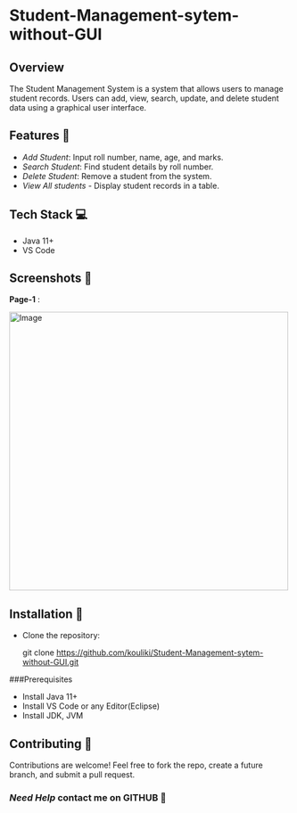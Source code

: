 # Student-Management-sytem-without-GUI

## Overview

The Student Management System is a system that allows users to manage student records. Users can add, view, search, update, and delete student data using a graphical user interface.

## Features 🌟

- *Add Student*:  Input roll number, name, age, and marks.
- *Search Student*: Find student details by roll number.
- *Delete Student*: Remove a student from the system.
- *View All students* - Display student records in a table.
  
## Tech Stack 💻

- Java 11+
- VS Code

## Screenshots 📱

**Page-1** :

   <img src="https://github.com/user-attachments/assets/27ae3676-3a19-40b6-b5a4-f87b70880ab5" alt="Image" width="500"/>

   


  

## Installation 🔧

- Clone the repository:

  git clone https://github.com/kouliki/Student-Management-sytem-without-GUI.git

 ###Prerequisites
 - Install Java 11+
 - Install VS Code or any Editor(Eclipse)
 - Install JDK, JVM


## Contributing 🤝

Contributions are welcome! Feel free to fork the repo, create a future branch, and submit a pull request.

### *Need Help* contact me on **GITHUB** 🚀





 









